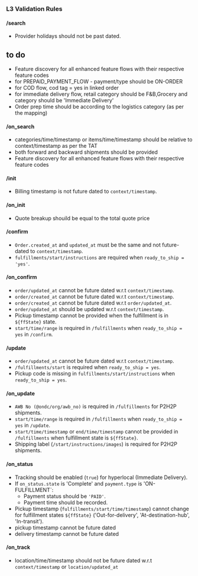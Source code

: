 ### L3 Validation Rules

#### /search

- Provider holidays should not be past dated.

## to do
- Feature discovery for all enhanced feature flows with their respective feature codes
- for PREPAID_PAYMENT_FLOW - payment/type should be ON-ORDER
- for COD flow, cod tag = yes in linked order
- for immediate delivery flow, retail category should be F&B,Grocery and category should be 'Immediate Delivery'
- Order prep time should be according to the logistics category (as per the mapping)


#### /on_search

- categories/time/timestamp or items/time/timestamp should be relative to context/timestamp as per the TAT 
- both forward and backward shipments should be provided
- Feature discovery for all enhanced feature flows with their respective feature codes

#### /init

- Billing timestamp is not future dated to `context/timestamp`.

#### /on_init

- Quote breakup shouild be equal to the total quote price

#### /confirm

- `Order.created_at` and `updated_at` must be the same and not future-dated to `context/timestamp`.
- `fulfillments/start/instructions` are required when `ready_to_ship = 'yes'`.

#### /on_confirm

- `order/updated_at` cannot be future dated w.r.t `context/timestamp`.
- `order/created_at` cannot be future dated w.r.t `context/timestamp`.
- `order/created_at` cannot be future dated w.r.t `order/updated_at`.
- `order/updated_at` should be updated w.r.t `context/timestamp`.
- Pickup timestamp cannot be provided when the fulfillment is in `${ffState}` state.
- `start/time/range` is required in `/fulfillments` when `ready_to_ship = yes` in `/confirm`.

#### /update

- `order/updated_at` cannot be future dated w.r.t `context/timestamp`.
- `/fulfillments/start` is required when `ready_to_ship = yes`.
- Pickup code is missing in `fulfillments/start/instructions` when `ready_to_ship = yes`.

#### /on_update

- `AWB No (@ondc/org/awb_no)` is required in `/fulfillments` for P2H2P shipments.
- `start/time/range` is required in `/fulfillments` when `ready_to_ship = yes` in `/update`.
- `start/time/timestamp` or `end/time/timestamp` cannot be provided in `/fulfillments` when fulfillment state is `${ffState}`.
- Shipping label (`/start/instructions/images`) is required for P2H2P shipments.

#### /on_status

- Tracking should be enabled (`true`) for hyperlocal (Immediate Delivery).
- If `on_status.state` is 'Complete' and `payment.type` is 'ON-FULFILLMENT`:
  - Payment status should be `'PAID'`.
  - Payment time should be recorded.
- Pickup timestamp (`fulfillments/start/time/timestamp`) cannot change for fulfillment states `${ffState}` ('Out-for-delivery', 'At-destination-hub', 'In-transit').
- pickup timestamp cannot be future dated
- delivery timestamp cannot be future dated

#### /on_track

- location/time/timestamp should not be future dated w.r.t `context/timestamp` or `location/updated_at`
